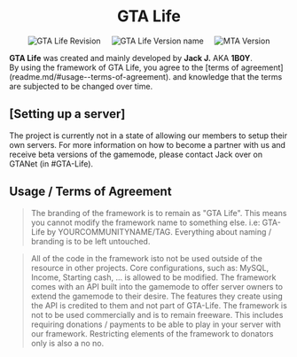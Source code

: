 <h1 align="center">GTA Life</h1>
<p align="center">
	<img src="https://img.shields.io/badge/revision-1-lightgrey.svg" alt="GTA Life Revision"/>
	&nbsp;&nbsp;&nbsp;
	<img src="https://img.shields.io/badge/Version-Potatoes-green.svg" alt="GTA Life Version name"/>
	&nbsp;&nbsp;&nbsp;
	<img src="https://img.shields.io/badge/MTA-v1.6-green.svg" alt="MTA Version"/>
</p>

<b>GTA Life</b> was created and mainly developed by <b>Jack J.</b> AKA <b>1B0Y</b>.<br>
By using the framework of GTA Life, you agree to the [terms of agreement] (readme.md/#usage--terms-of-agreement). and knowledge that the terms are subjected to be changed over time.<br>

[Setting up a server]
----------------------
The project is currently not in a state of allowing our members to setup their own servers. For more information on how to become a partner with us and receive beta versions of the gamemode, please contact Jack over on GTANet (in #GTA-Life).

Usage / Terms of Agreement
--------------------------
> The branding of the framework is to remain as "GTA Life". This means you cannot modify the framework name to something else. i.e: GTA-Life by YOURCOMMUNITYNAME/TAG. Everything about naming / branding is to be left untouched.

> All of the code in the framework isto not be used outside of the resource in other projects.
> Core configurations, such as: MySQL, Income, Starting cash, ... is allowed to be modified.
> The framework comes with an API built into the gamemode to offer server owners to extend the gamemode to their desire. The features they create using the API is credited to them and not part of GTA-Life.
> The framework is not to be used commercially and is to remain freeware. This includes requiring donations / payments to be able to play in your server with our framework. Restricting elements of the framework to donators only is also a no no.
